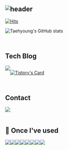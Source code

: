 <div align="left">
  
![header](https://capsule-render.vercel.app/api?type=waving&height=300&section=header&text=Welcome!&fontSize=70&animation=fadeIn&color=0:f236f5,50:c9a2f9,100:3fcaf6&fontColor=ffffff)
---
  
[![Hits](https://hits.seeyoufarm.com/api/count/incr/badge.svg?url=https%3A%2F%2Fgithub.com%2Fyahoth&count_bg=%23CECECE&title_bg=%23555555&icon=github.svg&icon_color=%23E7E7E7&title=GITHUB&edge_flat=false)](https://hits.seeyoufarm.com)


![Taehyoung's GitHub stats](https://github-readme-stats.vercel.app/api?username=yahoth&title_color=ffffff&text_color=ffffff&count_private=true&theme=ambient_gradient)

 
<br>

## Tech Blog
<div style="display:flex; flex-direction:row;">
    <a href="https://yahoth.tistory.com">
        <img src="https://img.shields.io/badge/Tistory-000000?style=for-the-badge&logo=Tistory&logoColor=white"> 
    </a>
  
[![Tistory's Card](https://github-readme-tistory-card.vercel.app/api?name=yahoth&theme=default)](https://yahoth.tistory.com)
</div><br>

 
## Contact
<div style="display:flex; flex-direction:row;">
    <a href="mailto:jintaihung@gmail.com">
        <img src="https://img.shields.io/badge/Gmail-EA4335?style=for-the-badge&logo=Gmail&logoColor=white"> 
    </a>
</div><br>



    
## 🔨 Once I've used
<div style="display:flex; flex-direction:row;">
<img src="https://img.shields.io/badge/Swift-F05138?style=for-the-badge&logo=Swift&logoColor=white"> 
    <img src="https://img.shields.io/badge/xcode-147EFB?style=for-the-badge&logo=Xcode&logoColor=white"> 
    <img src="https://img.shields.io/badge/github-181717?style=for-the-badge&logo=github&logoColor=white"> 
    <img src="https://img.shields.io/badge/figma-F24E1E?style=for-the-badge&logo=figma&logoColor=white"> 
    <img src="https://img.shields.io/badge/firebase-FFCA28?style=for-the-badge&logo=firebase&logoColor=white"> 
    <img src="https://img.shields.io/badge/realm-39477F?style=for-the-badge&logo=realm&logoColor=white">
    <br>
    <img src="https://img.shields.io/badge/postman-FF6C37?style=for-the-badge&logo=postman&logoColor=white"> 
    <img src="https://img.shields.io/badge/jirasoftware-0052CC?style=for-the-badge&logo=jirasoftware&logoColor=white"> 
    <br>
</div><br>
</div>
